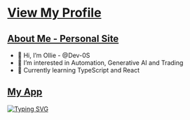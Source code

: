 # [View My Profile](https://github.com/Dev-0S)

## [About Me - Personal Site](https://dev-0s.github.io/os/index.html)

- 👋 Hi, I’m Ollie - @Dev-0S
- 👀 I’m interested in Automation, Generative AI and Trading
- 🌱 Currently learning TypeScript and React

## [My App](https://stealth-gallery.vercel.app/)

[![Typing SVG](https://readme-typing-svg.demolab.com/?lines=Welcome+to+my+profile;I'm+learning+to+code)](https://git.io/typing-svg)


<!-- ![GitHub Stats](https://github-readme-stats.vercel.app/api?username=dev-0s&show_icons=true&theme=tokyonight&hide=prs) --->


<!---
Dev-0S/Dev-0S is a ✨ special ✨ repository because its `README.md` (this file) appears on your GitHub profile.
You can click the Preview link to take a look at your changes.
--->
